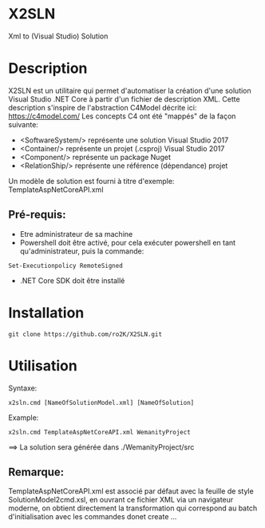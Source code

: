 # X2SLN
Xml to (Visual Studio) Solution

# Description

X2SLN est un utilitaire qui permet d'automatiser la création d'une solution Visual Studio .NET Core à partir d'un fichier de description XML.
Cette description s'inspire de l'abstraction C4Model décrite ici: https://c4model.com/
Les concepts C4 ont été "mappés" de la façon suivante:

- &lt;SoftwareSystem/> représente une solution Visual Studio 2017
- &lt;Container/> représente un projet (.csproj) Visual Studio 2017
- &lt;Component/> représente un package Nuget
- &lt;RelationShip/> représente une référence (dépendance) projet

Un modèle de solution est fourni à titre d'exemple: TemplateAspNetCoreAPI.xml

## Pré-requis:

- Etre administrateur de sa machine 
- Powershell doit être activé, pour cela exécuter powershell en tant qu'administrateur, puis la commande: 
```
Set-Executionpolicy RemoteSigned
```
- .NET Core SDK doit être installé


# Installation

```
git clone https://github.com/ro2K/X2SLN.git
```

# Utilisation

Syntaxe:

``` 
x2sln.cmd [NameOfSolutionModel.xml] [NameOfSolution] 
```

Example:

```
x2sln.cmd TemplateAspNetCoreAPI.xml WemanityProject
```

==> La solution sera générée dans ./WemanityProject/src

## Remarque:

TemplateAspNetCoreAPI.xml est associé par défaut avec la feuille de style SolutionModel2cmd.xsl, en ouvrant ce fichier XML via un navigateur moderne,
on obtient directement la transformation qui correspond au batch d'initialisation avec les commandes donet create ...





